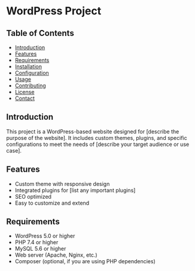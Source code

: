 # WordPress Project

## Table of Contents
- [Introduction](#introduction)
- [Features](#features)
- [Requirements](#requirements)
- [Installation](#installation)
- [Configuration](#configuration)
- [Usage](#usage)
- [Contributing](#contributing)
- [License](#license)
- [Contact](#contact)

## Introduction
This project is a WordPress-based website designed for [describe the purpose of the website]. It includes custom themes, plugins, and specific configurations to meet the needs of [describe your target audience or use case].

## Features
- Custom theme with responsive design
- Integrated plugins for [list any important plugins]
- SEO optimized
- Easy to customize and extend

## Requirements
- WordPress 5.0 or higher
- PHP 7.4 or higher
- MySQL 5.6 or higher
- Web server (Apache, Nginx, etc.)
- Composer (optional, if you are using PHP dependencies)
